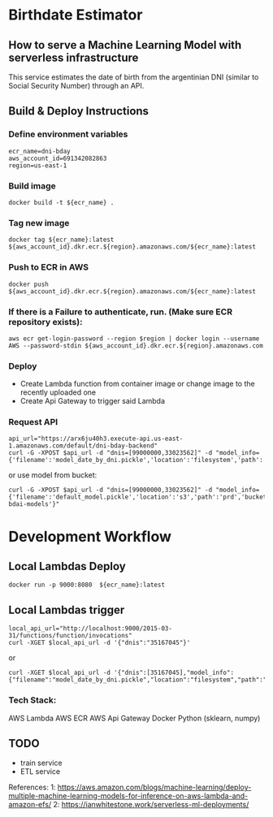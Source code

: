 # Birthdate Estimator
## How to serve a Machine Learning Model with serverless infrastructure
This service estimates the date of birth from the argentinian DNI (similar to Social Security Number) through an API.

## Build & Deploy Instructions

### Define environment variables
```
ecr_name=dni-bday
aws_account_id=691342082863
region=us-east-1
```

### Build image
`docker build -t ${ecr_name} .`

### Tag new image
`docker tag ${ecr_name}:latest ${aws_account_id}.dkr.ecr.${region}.amazonaws.com/${ecr_name}:latest`

### Push to ECR in AWS
`docker push ${aws_account_id}.dkr.ecr.${region}.amazonaws.com/${ecr_name}:latest`
### If there is a Failure to authenticate, run. (Make sure ECR repository exists):
`aws ecr get-login-password --region $region | docker login --username AWS --password-stdin ${aws_account_id}.dkr.ecr.${region}.amazonaws.com`

### Deploy
* Create Lambda function from container image or change image to the recently uploaded one
* Create Api Gateway to trigger said Lambda

### Request API
```
api_url="https://arx6ju40h3.execute-api.us-east-1.amazonaws.com/default/dni-bday-backend"
curl -G -XPOST $api_url -d "dnis=[99000000,33023562]" -d "model_info={'filename':'model_date_by_dni.pickle','location':'filesystem','path':'./models'}"
```
or use model from bucket:
```
curl -G -XPOST $api_url -d "dnis=[99000000,33023562]" -d "model_info={'filename':'default_model.pickle','location':'s3','path':'prd','bucket':'dni-bdai-models'}"
```

# Development Workflow

## Local Lambdas Deploy
`docker run -p 9000:8080  ${ecr_name}:latest`

## Local Lambdas trigger
```
local_api_url="http://localhost:9000/2015-03-31/functions/function/invocations"
curl -XGET $local_api_url -d '{"dnis":"35167045"}'
```
or
```
curl -XGET $local_api_url -d '{"dnis":[35167045],"model_info":{"filename":"model_date_by_dni.pickle","location":"filesystem","path":"./models"}}'
```

### Tech Stack:
AWS Lambda
AWS ECR
AWS Api Gateway
Docker
Python (sklearn, numpy)

## TODO
* train service
* ETL service

References:
1: https://aws.amazon.com/blogs/machine-learning/deploy-multiple-machine-learning-models-for-inference-on-aws-lambda-and-amazon-efs/
2: https://ianwhitestone.work/serverless-ml-deployments/
